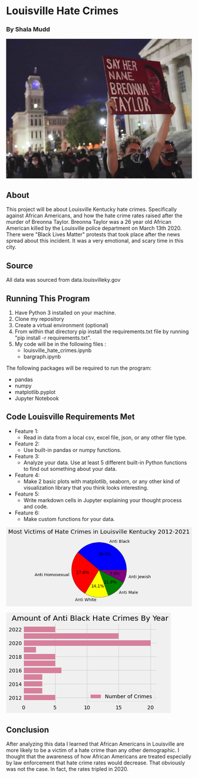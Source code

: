 # Louisville Hate Crimes
### By Shala Mudd
![Black lives matter movement!](Breonna_Taylor.jpg)

## About

This project will be about Louisville Kentucky hate crimes. Specifically against African Americans, and  how the hate crime rates  raised after the murder of Breonna Taylor. Breonna Taylor was a 26 year old African American  killed by the Louisville police department on March 13th 2020. There were "Black Lives Matter" protests that took place after the news spread about this incident. It was a very emotional, and scary time in this city.

## Source

All data was sourced from data.louisvilleky.gov

## Running This Program 

1. Have Python 3 installed on your machine.
2. Clone my repository 
3. Create a virtual environment (optional)
4. From within that directory pip install the requirements.txt file by running "pip install -r requirements.txt".
5. My code will be in the following files :
    - louisville_hate_crimes.ipynb
    - bargraph.ipynb

The following packages will be required to run the program: 
* pandas 
* numpy
* matplotlib.pyplot
* Jupyter Notebook

## Code Louisville Requirements Met
- Feature 1:
    - Read in data from a local csv, excel file, json, or any other file type.
- Feature 2:
    - Use built-in pandas or numpy functions.
- Feature 3:
    - Analyze your data. Use at least 5 different built-in Python functions to find out something about your data.
- Feature 4:
    - Make 2 basic plots with matplotlib, seaborn, or any other kind of visualization library that you think looks interesting.
- Feature 5:
    - Write markdown cells in Jupyter explaining your thought process and code.
- Feature 6:
    - Make custom functions for your data.


![Pie Chart!](Pie_chart.png)



![Bar graph!](Bar_graph.png)

## Conclusion 

After analyzing this data I learned that African Americans in Louisville are more likely to be a victim of a hate crime than any other demographic. I thought that the awareness of how African Americans are treated especially by law enforcement that hate crime rates would  decrease. That obviously was not the case. In fact, the rates tripled in 2020.